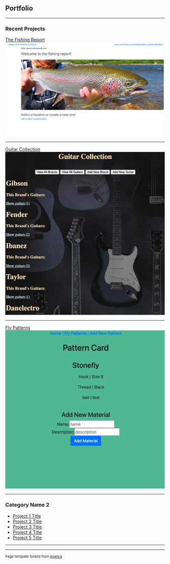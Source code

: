 ## Portfolio

---

### Recent Projects 

[The Fishing Report](/sample_page)
<img src="images/Screen Shot 2021-03-17 at 5.39.13 PM.png?raw=true"/>

---
[Guitar Collection](/pdf/sample_presentation.pdf)
<img src="images/Screen Shot 2021-03-17 at 5.41.54 PM.png?raw=true"/>

---
[Fly Patterns](http://example.com/)
<img src="images/Screen Shot 2021-03-17 at 5.43.54 PM.png?raw=true"/>

---

### Category Name 2

- [Project 1 Title](http://example.com/)
- [Project 2 Title](http://example.com/)
- [Project 3 Title](http://example.com/)
- [Project 4 Title](http://example.com/)
- [Project 5 Title](http://example.com/)

---




---
<p style="font-size:11px">Page template forked from <a href="https://github.com/evanca/quick-portfolio">evanca</a></p>
<!-- Remove above link if you don't want to attibute -->
